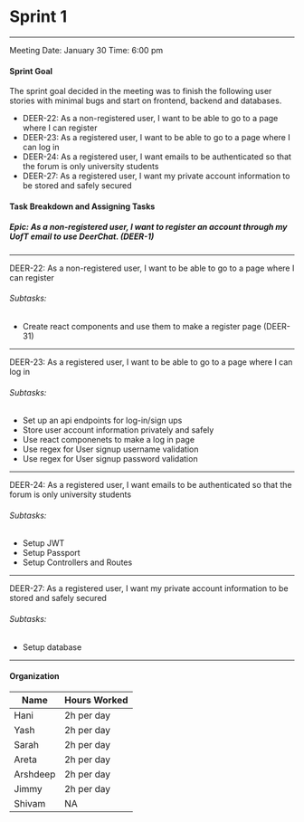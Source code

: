 # Sprint 1
---
Meeting Date: January 30
Time: 6:00 pm
#### Sprint Goal
The sprint goal decided in the meeting was to finish the following user stories with minimal bugs and start on frontend, backend and databases.
- DEER-22: As a non-registered user, I want to be able to go to a page where I can register
- DEER-23: As a registered user, I want to be able to go to a page where I can log in
- DEER-24: As a registered user, I want emails to be authenticated so that the forum is only university students
- DEER-27: As a registered user, I want my private account information to be stored and safely secured

#### Task Breakdown and Assigning Tasks
##### Epic: As a non-registered user, I want to register an account through my UofT email to use DeerChat. (DEER-1)
---
DEER-22: As a non-registered user, I want to be able to go to a page where I can register
###### Subtasks:
- Create react components and use them to make a register page (DEER-31)
---
DEER-23: As a registered user, I want to be able to go to a page where I can log in
###### Subtasks:
- Set up an api endpoints for log-in/sign ups
- Store user account information privately and safely
- Use react componenets to make a log in page
- Use regex for User signup username validation
- Use regex for User signup password validation
---
DEER-24: As a registered user, I want emails to be authenticated so that the forum is only university students
###### Subtasks:
- Setup JWT
- Setup Passport
- Setup Controllers and Routes
---
DEER-27: As a registered user, I want my private account information to be stored and safely secured
###### Subtasks:
- Setup database
---
#### Organization

|  Name | Hours Worked  | 
|-------|---------------|
|   Hani    |    2h per day           |   
|  Yash     |     2h per day           | 
|   Sarah     |      2h per day          |  
|   Areta     |      2h per day          |  
|   Arshdeep     |      2h per day       |  
|   Jimmy     |      2h per day       |
|  Shivam     |     NA                |


